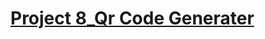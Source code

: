 # [Project 8_Qr Code Generater]( https://colab.research.google.com/drive/1srEKjhbeAzcPUdSbdaHTZeQJD9dsrKMZ#scrollTo=EWNPYtCr0BM-)

